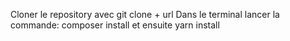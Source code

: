 Cloner le repository avec git clone + url
Dans le terminal lancer la commande: composer install et ensuite yarn install
